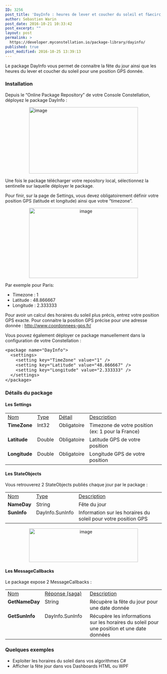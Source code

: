 ```yaml
---
ID: 3256
post_title: 'DayInfo : heures de lever et coucher du soleil et f&ecirc;te du jour'
author: Sebastien Warin
post_date: 2016-10-21 10:33:42
post_excerpt: ""
layout: post
permalink: >
  https://developer.myconstellation.io/package-library/dayinfo/
published: true
post_modified: 2016-10-25 13:39:13
---
```

Le package DayInfo vous permet de connaitre la fête du jour ainsi que les heures du lever et coucher du soleil pour une position GPS donnée.
<h3>Installation</h3>
Depuis le “Online Package Repository” de votre Console Constellation, déployez le package DayInfo :

<a href="https://developer.myconstellation.io/wp-content/uploads/2016/10/image-57.png"><img style="background-image: none; float: none; padding-top: 0px; padding-left: 0px; margin-left: auto; display: block; padding-right: 0px; margin-right: auto; border-width: 0px;" title="image" src="https://developer.myconstellation.io/wp-content/uploads/2016/10/image_thumb-54.png" alt="image" width="350" height="213" border="0" /></a>

Une fois le package télécharger votre repository local, sélectionnez la sentinelle sur laquelle déployer le package.

Pour finir, sur la page de Settings, vous devez obligatoirement définir votre position GPS (latitude et longitude) ainsi que votre “timezone”.
<p align="center"><a href="https://developer.myconstellation.io/wp-content/uploads/2016/10/image-58.png"><img style="background-image: none; padding-top: 0px; padding-left: 0px; display: inline; padding-right: 0px; border-width: 0px;" title="image" src="https://developer.myconstellation.io/wp-content/uploads/2016/10/image_thumb-55.png" alt="image" width="350" height="225" border="0" /></a></p>
Par exemple pour Paris:
<ul>
 	<li>Timezone : 1</li>
 	<li>Latitude : 48.866667</li>
 	<li>Longitude : 2.333333</li>
</ul>
Pour avoir un calcul des horaires du soleil plus précis, entrez votre position GPS exacte. Pour connaitre la position GPS précise pour une adresse donnée : <a title="http://www.coordonnees-gps.fr/" href="http://www.coordonnees-gps.fr/">http://www.coordonnees-gps.fr/</a>
<p align="left">Vous pouvez également déployer ce package manuellement dans la configuration de votre Constellation :</p>

<pre class="lang:html5 decode:true">&lt;package name="DayInfo"&gt;
  &lt;settings&gt;
    &lt;setting key="TimeZone" value="1" /&gt;
    &lt;setting key="Latitude" value="48.866667" /&gt;
    &lt;setting key="Longitude" value="2.333333" /&gt;
  &lt;/settings&gt;
&lt;/package&gt;</pre>
<h3>Détails du package</h3>
<h4>Les Settings</h4>
<table border="0" width="100%" cellspacing="0" cellpadding="2">
<tbody>
<tr>
<td valign="top" width="10"><u>Nom</u></td>
<td valign="top" width="10"><u>Type</u></td>
<td valign="top" width="10"><u>Détail</u></td>
<td valign="top" width="456"><u>Description</u></td>
</tr>
<tr>
<td valign="top" width="10"><strong>TimeZone</strong></td>
<td valign="top" width="10">Int32</td>
<td valign="top" width="10">Obligatoire</td>
<td valign="top" width="456">Timezone de votre position (ex: 1 pour la France)</td>
</tr>
<tr>
<td valign="top" width="10"><strong>Latitude</strong></td>
<td valign="top" width="10">Double</td>
<td valign="top" width="10">Obligatoire</td>
<td valign="top" width="456">Latitude GPS de votre position</td>
</tr>
<tr>
<td valign="top" width="10"><strong>Longitude</strong></td>
<td valign="top" width="10">Double</td>
<td valign="top" width="10">Obligatoire</td>
<td valign="top" width="456">Longitude GPS de votre position</td>
</tr>
</tbody>
</table>
<h4>Les StateObjects</h4>
Vous retrouverez 2 StateObjects publiés chaque jour par le package :
<table border="0" width="100%" cellspacing="0" cellpadding="2">
<tbody>
<tr>
<td valign="top" width="10"><u>Nom</u></td>
<td valign="top" width="10"><u>Type</u></td>
<td valign="top" width="446"><u>Description</u></td>
</tr>
<tr>
<td valign="top" width="10"><strong>NameDay</strong></td>
<td valign="top" width="10">String</td>
<td valign="top" width="446">Fête du jour</td>
</tr>
<tr>
<td valign="top" width="10"><strong>SunInfo</strong></td>
<td valign="top" width="10">DayInfo.SunInfo</td>
<td valign="top" width="446">Information sur les horaires du soleil pour votre position GPS</td>
</tr>
</tbody>
</table>
<p align="center"><a href="https://developer.myconstellation.io/wp-content/uploads/2016/10/image-59.png"><img style="background-image: none; padding-top: 0px; padding-left: 0px; display: inline; padding-right: 0px; border-width: 0px;" title="image" src="https://developer.myconstellation.io/wp-content/uploads/2016/10/image_thumb-56.png" alt="image" width="350" height="108" border="0" /></a></p>

<h4 align="left">Les MessageCallbacks</h4>
Le package expose 2 MessageCallbacks :
<table border="0" width="100%" cellspacing="0" cellpadding="2">
<tbody>
<tr>
<td valign="top" width="10"><u>Nom</u></td>
<td valign="top" width="141"><u>Réponse (saga)</u></td>
<td valign="top" width="407"><u>Description</u></td>
</tr>
<tr>
<td valign="top" width="10"><strong>GetNameDay</strong></td>
<td valign="top" width="141">String</td>
<td valign="top" width="407">Récupère la fête du jour pour une date donnée</td>
</tr>
<tr>
<td valign="top" width="10"><strong>GetSunInfo</strong> <i></i></td>
<td valign="top" width="141">DayInfo.SunInfo</td>
<td valign="top" width="407">Récupère les informations sur les horaires du soleil pour une position et une date données</td>
</tr>
</tbody>
</table>
<h3 align="left">Quelques exemples</h3>
<ul>
 	<li>Exploiter les horaires du soleil dans vos algorithmes C#</li>
 	<li>Afficher la fête jour dans vos Dashboards HTML ou WPF</li>
</ul>